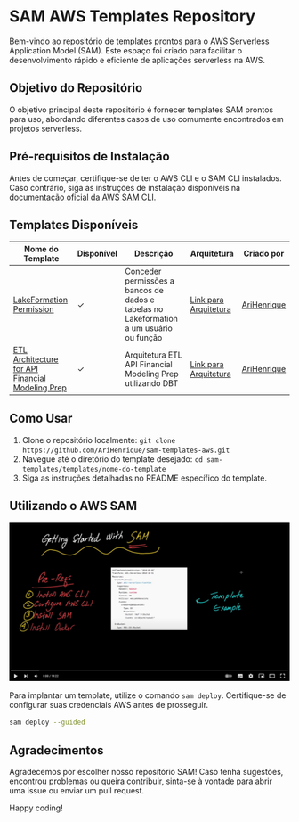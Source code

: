 # SAM AWS Templates Repository

Bem-vindo ao repositório de templates prontos para o AWS Serverless Application Model (SAM). Este espaço foi criado para facilitar o desenvolvimento rápido e eficiente de aplicações serverless na AWS.

## Objetivo do Repositório

O objetivo principal deste repositório é fornecer templates SAM prontos para uso, abordando diferentes casos de uso comumente encontrados em projetos serverless.

## Pré-requisitos de Instalação

Antes de começar, certifique-se de ter o AWS CLI e o SAM CLI instalados. Caso contrário, siga as instruções de instalação disponíveis na [documentação oficial da AWS SAM CLI](https://docs.aws.amazon.com/serverless-application-model/latest/developerguide/serverless-sam-cli-install.html).

## Templates Disponíveis

| Nome do Template                                                                      | Disponível   | Descrição                                                                               | Arquitetura                                                           | Criado por                                    |
|---------------------------------------------------------------------------------------|--------------|-----------------------------------------------------------------------------------------|-----------------------------------------------------------------------|-----------------------------------------------|
| [LakeFormation Permission](templates/lakeformation-permission)                        | &check;      | Conceder permissões a bancos de dados e tabelas no Lakeformation a um usuário ou função | [Link para Arquitetura](/templates/lakeformation-permission/arq.png)  | [AriHenrique](https://github.com/AriHenrique) |
| [ETL Architecture for API Financial Modeling Prep](templates/financial-modeling-prep) | &check;      | Arquitetura ETL API Financial Modeling Prep utilizando DBT                              | [Link para Arquitetura](/templates/financial-modeling-prep/arq.svg)   | [AriHenrique](https://github.com/AriHenrique) |


## Como Usar

1. Clone o repositório localmente: `git clone https://github.com/AriHenrique/sam-templates-aws.git`
2. Navegue até o diretório do template desejado: `cd sam-templates/templates/nome-do-template`
3. Siga as instruções detalhadas no README específico do template.

## Utilizando o AWS SAM
[![](img/video.png)](https://www.youtube.com/watch?v=MipjLaTp5nA&t=1s&pp=ugMICgJwdBABGAHKBQtzYW0gaW5zdGFsbA%3D%3D)

Para implantar um template, utilize o comando `sam deploy`. Certifique-se de configurar suas credenciais AWS antes de prosseguir.

```bash
sam deploy --guided
```

## Agradecimentos

Agradecemos por escolher nosso repositório SAM! Caso tenha sugestões, encontrou problemas ou queira contribuir, sinta-se à vontade para abrir uma issue ou enviar um pull request.

Happy coding!